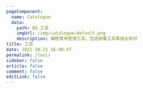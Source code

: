 ```yaml
---
pageComponent: 
  name: Catalogue
  data: 
    path: 05.工具
    imgUrl: /img/catalogue/default.png
    description: 编程常用管理工具，包括部署工具等相关知识
title: 工具
date: 2021-10-21 16:48:47
permalink: /tool/
sidebar: false
article: false
comment: false
editLink: false
---
```

